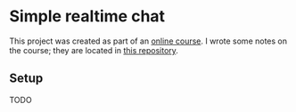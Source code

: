 # Simple realtime chat

This project was created as part of an
<a href="https://www.udemy.com/realtime-apps-with-reactjs-golang-rethinkdb">online course</a>.
I wrote some notes on the course; they are located in
<a href="https://github.com/mpillar/learning/blob/master/engineering/courses/developing-realtime-web-applications.md">this repository</a>.

## Setup

TODO
